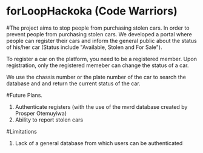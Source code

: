 # forLoopHackoka (Code Warriors)

#The project aims to stop people from purchasing stolen cars.
In order to prevent people from purchasing stolen cars. We developed a portal where people can register their cars and inform the general public about the status of his/her car (Status include "Available, Stolen and For Sale").

To register a car on the platform, you need to be a registered member.
Upon registration, only the registered memeber can change the status of a car.

We use the chassis number or the plate number of the car to search the database and and return the current status of the car.


#Future Plans.
1. Authenticate registers (with the use of the mvrd database created by Prosper Otemuyiwa)
2. Ability to report stolen cars


#Limitations
1. Lack of a general database from which users can be authenticated